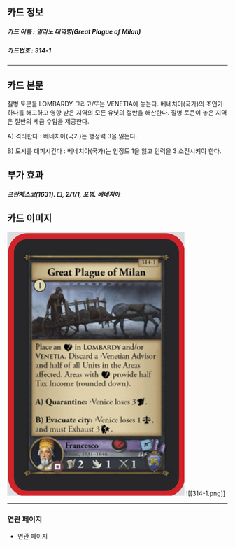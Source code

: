 ## 카드 정보
##### 카드 이름 : 밀라노 대역병(Great Plague of Milan)
##### 카드번호 : 314-1
---
## 카드 본문

질병 토큰을 LOMBARDY 그리고/또는 VENETIA에 놓는다.
베네치아(국가)의 조언가 하나를 해고하고 영향 받은 지역의 모든 유닛의 절반을 해산한다.
질병 토큰이 놓은 지역은 절반의 세금 수입을 제공한다.

A) 격리한다 : 베네치아(국가)는 행정력 3을 잃는다.

B) 도시를 대피시킨다 : 베네치아(국가)는 안정도 1을 잃고 인력을 3 소진시켜야 한다.

## 부가 효과
##### 프란체스코(1631). □, 2/1/1, 포병. 베네치아

## 카드 이미지
<img src="\Assets\314-1.png"/>
![[314-1.png]]

--- 

### 연관 페이지
- 연관 페이지
